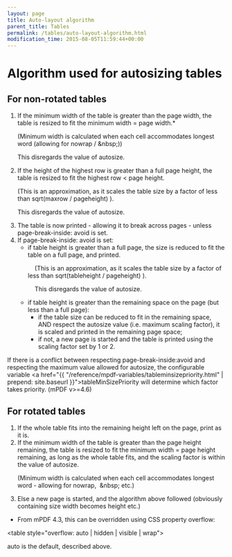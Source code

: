```yaml
---
layout: page
title: Auto-layout algorithm
parent_title: Tables
permalink: /tables/auto-layout-algorithm.html
modification_time: 2015-08-05T11:59:44+00:00
---
```


# Algorithm used for autosizing tables

## For non-rotated tables

<ol>
<li>If the minimum width of the table is greater than the page width, the table is resized to fit the minimum width = page width.*

(Minimum width is calculated when each cell accommodates longest word (allowing for nowrap / &amp;nbsp;))

This disregards the value of autosize.

</li>
<li>If the height of the highest row is greater than a full page height, the table is resized to fit the highest row &lt; page height.

(This is an approximation, as it scales the table size by a factor of less than sqrt(maxrow / pageheight) ).

This disregards the value of autosize.

</li>
<li>The table is now printed - allowing it to break across pages - unless page-break-inside: avoid is set.

</li>
<li>If page-break-inside: avoid is set:
<ul>
<li>if table height is greater than a full page, the size is reduced to fit the table on a full page, and printed.

    (This is an approximation, as it scales the table size by a factor of less than sqrt(tableheight / pageheight) ).

    This disregards the value of autosize.</li>
<li>if table height is greater than the remaining space on the page (but less than a full page):
<ul>
<li>if the table size can be reduced to fit in the remaining space, AND respect the autosize value (i.e. maximum scaling factor), it is scaled and printed in the remaining page space;</li>
<li>if not, a new page is started and the table is printed using the scaling factor set by 1 or 2.</li>
</ul>
</li>
</ul>
</li>
</ol>

If there is a conflict between respecting <span class="parameter">page-break-inside:avoid</span> and respecting the maximum value allowed for <span class="parameter">autosize</span>, the configurable variable <a href="{{ "/reference/mpdf-variables/tableminsizepriority.html" | prepend: site.baseurl }}">tableMinSizePriority</a> will determine which factor takes priority. (mPDF v>=4.6)

## For rotated tables

<ol>
<li>If the whole table fits into the remaining height left on the page, print as it is.

</li>
<li>If the minimum width of the table is greater than the page height remaining, the table is resized to fit the minimum width = page height remaining, as long as the whole table fits, and the scaling factor is within the value of autosize.

(Minimum width is calculated when each cell accommodates longest word - allowing for nowrap,  &amp;nbsp; etc.)

</li>
<li>Else a new page is started, and the algorithm above followed (obviously containing size width becomes height etc.)</li>
</ol>

* From mPDF 4.3, this can be overridden using CSS property overflow:

&lt;table style="overflow: auto | hidden | visible | wrap"&gt;

auto is the default, described above.

